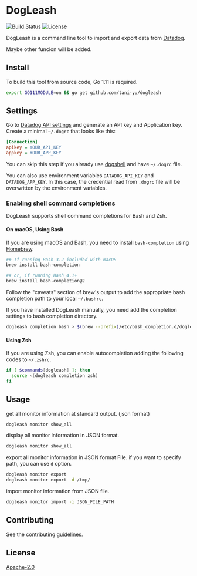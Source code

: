 # DogLeash

[![Build Status](https://travis-ci.com/tani-yu/dogleash.svg?token=gx8YmzzZyXuG4grwEWXa&branch=master)](https://travis-ci.com/tani-yu/dogleash)
[![License](https://img.shields.io/badge/License-Apache%202.0-blue.svg)](https://github.com/tani-yu/dogleash/blob/master/LICENSE)

DogLeash is a command line tool to import and export data from [Datadog](https://www.datadoghq.com/).

Maybe other funcion will be added.

## Install

To build this tool from source code, Go 1.11 is required.

```bash
export GO111MODULE=on && go get github.com/tani-yu/dogleash
```

## Settings

Go to [Datadog API settings](https://app.datadoghq.com/account/settings#api) and generate an API key and Application key.
Create a minimal `~/.dogrc` that looks like this:

```ini
[Connection]
apikey = YOUR_API_KEY
appkey = YOUR_APP_KEY
```

You can skip this step if you already use [dogshell](https://docs.datadoghq.com/developers/faq/dogshell-quickly-use-datadog-s-api-from-terminal-shell/) and have `~/.dogrc` file.

You can also use environment variables `DATADOG_API_KEY` and `DATADOG_APP_KEY`.
In this case, the credential read from `.dogrc` file will be overwritten by the environment variables.

### Enabling shell command completions

DogLeash supports shell command completions for Bash and Zsh.

#### On macOS, Using Bash

If you are using macOS and Bash, you need to install `bash-completion` using [Homebrew](https://brew.sh/).

```bash
## If running Bash 3.2 included with macOS
brew install bash-completion

## or, if running Bash 4.1+
brew install bash-completion@2
```

Follow the "caveats" section of brew's output to add the appropriate bash completion path to your local `~/.bashrc`.

If you have installed DogLeash manually, you need add the completion settings to bash completion directory.

```bash
dogleash completion bash > $(brew --prefix)/etc/bash_completion.d/dogleash
```

#### Using Zsh

If you are using Zsh, you can enable autocompletion adding the following codes to `~/.zshrc`.

```zsh
if [ $commands[dogleash] ]; then
  source <(dogleash completion zsh)
fi
```

## Usage

get all monitor information at standard output. (json format)

```bash
dogleash monitor show_all
```

display all monitor information in JSON format.

```bash
dogleash monitor show_all
```

export all monitor information in JSON format File. if you want to specify path, you can use `d` option.

```bash
dogleash monitor export
dogleash monitor export -d /tmp/
```

import monitor information from JSON file.

```bash
dogleash monitor import -i JSON_FILE_PATH
```

## Contributing

See the [contributing guidelines](CONTRIBUTING.md).

## License

[Apache-2.0](LICENSE)
